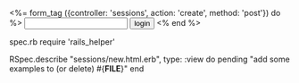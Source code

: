 <%= form_tag ({controller: 'sessions', action: 'create', method: 'post'}) do %>
  <input name=name>
  <input type=submit value='login'>
<% end %>


spec.rb
require 'rails_helper'

RSpec.describe "sessions/new.html.erb", type: :view do
  pending "add some examples to (or delete) #{__FILE__}"
end
